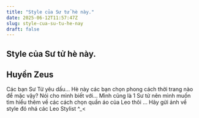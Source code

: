 ```yaml
---
title: "Style của Sư tử hè này."
date: 2025-06-12T11:57:47Z
slug: style-cua-su-tu-he-nay
draft: false
---
```


## Style của Sư tử hè này.

## Huyền Zeus

Các bạn Sư Tử yêu dấu... Hè này các bạn chọn phong cách thời trang nào để mặc vậy? Nói cho mình biết với... Mình cũng là 1 Sư tử nên mình muốn tìm hiểu thêm về các cách chọn quần áo của Leo thôi  ... 
Hãy gửi ảnh về style đó nhá các Leo Stylist  ^_<